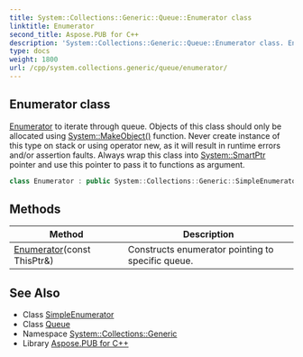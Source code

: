 ```yaml
---
title: System::Collections::Generic::Queue::Enumerator class
linktitle: Enumerator
second_title: Aspose.PUB for C++
description: 'System::Collections::Generic::Queue::Enumerator class. Enumerator to iterate through queue. Objects of this class should only be allocated using System::MakeObject() function. Never create instance of this type on stack or using operator new, as it will result in runtime errors and/or assertion faults. Always wrap this class into System::SmartPtr pointer and use this pointer to pass it to functions as argument in C++.'
type: docs
weight: 1800
url: /cpp/system.collections.generic/queue/enumerator/
---
```

## Enumerator class


[Enumerator](./) to iterate through queue. Objects of this class should only be allocated using [System::MakeObject()](../../../system/makeobject/) function. Never create instance of this type on stack or using operator new, as it will result in runtime errors and/or assertion faults. Always wrap this class into [System::SmartPtr](../../../system/smartptr/) pointer and use this pointer to pass it to functions as argument.

```cpp
class Enumerator : public System::Collections::Generic::SimpleEnumerator<queue_t>
```

## Methods

| Method | Description |
| --- | --- |
| [Enumerator](./enumerator/)(const ThisPtr\&) | Constructs enumerator pointing to specific queue. |
## See Also

* Class [SimpleEnumerator](../../simpleenumerator/)
* Class [Queue](../)
* Namespace [System::Collections::Generic](../../)
* Library [Aspose.PUB for C++](../../../)
